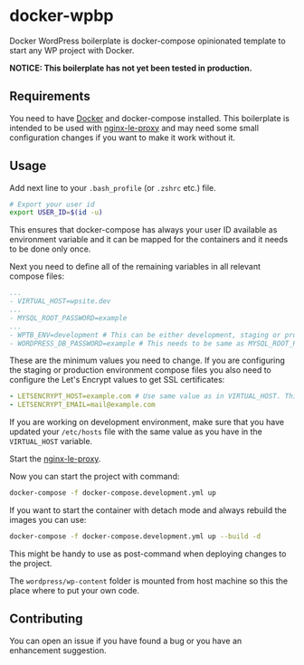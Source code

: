 # docker-wpbp

Docker WordPress boilerplate is docker-compose opinionated template to start any WP project with Docker.

**NOTICE: This boilerplate has not yet been tested in production.**

## Requirements

You need to have [Docker](https://www.docker.com/) and docker-compose installed. This boilerplate is intended to be used with [nginx-le-proxy](https://github.com/bond-agency/nginx-le-proxy) and may need some small configuration changes if you want to make it work without it.

## Usage

Add next line to your `.bash_profile` (or `.zshrc` etc.) file.
```bash
# Export your user id
export USER_ID=$(id -u)
```
This ensures that docker-compose has always your user ID available as environment variable and it can be mapped for the containers and it needs to be done only once.

Next you need to define all of the remaining variables in all relevant compose files:
```yml
...
- VIRTUAL_HOST=wpsite.dev
...
- MYSQL_ROOT_PASSWORD=example
...
- WPTB_ENV=development # This can be either development, staging or production
- WORDPRESS_DB_PASSWORD=example # This needs to be same as MYSQL_ROOT_PASSWORD
```
These are the minimum values you need to change. If you are configuring the staging or production environment compose files you also need to configure the Let's Encrypt values to get SSL certificates:
```yml
- LETSENCRYPT_HOST=example.com # Use same value as in VIRTUAL_HOST. This can also be a list like example.com,www.example.com
- LETSENCRYPT_EMAIL=mail@example.com
```

If you are working on development environment, make sure that you have updated your `/etc/hosts` file with the same value as you have in the `VIRTUAL_HOST` variable.

Start the [nginx-le-proxy](https://github.com/bond-agency/nginx-le-proxy).

Now you can start the project with command:
```bash
docker-compose -f docker-compose.development.yml up
```

If you want to start the container with detach mode and always rebuild the images you can use:
```bash
docker-compose -f docker-compose.development.yml up --build -d
```
This might be handy to use as post-command when deploying changes to the project.

The `wordpress/wp-content` folder is mounted from host machine so this the place where to put your own code.

## Contributing

You can open an issue if you have found a bug or you have an enhancement suggestion.